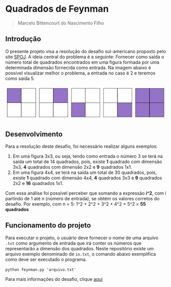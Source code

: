 # Quadrados de Feynman 
> Marcelo Bittencourt do Nascimento Filho

## Introdução
O presente projeto visa a resolução do desafio sul-americano proposto pelo site [SPOJ](https://www.spoj.com). A ideia central do problema é a seguinte: Fornecer como saída o número total de quadrados encontrados em uma figura formada por uma determinada dimensão fornecida como entrada. Na imagem abaixo é possível visualizar melhor o problema, a entrada no caso é 2 e teremos como saída 5.

![](ex.png)

## Desenvolvimento
Para a resolução deste desafio, foi necessário realizar alguns exemplos:
1. Em uma figura 3x3, ou seja, tendo como entrada o número 3 se terá na saída um total de 14 quadrados, pois, existe **1** quadrado com dimensão 3x3, **4** quadrados com dimensão 2x2 e **9** quadrados 1x1.
2. Em uma figura 4x4, se terá na saída um total de 30 quadrados, pois, existe **1** quadrado com dimensão 4x4, **4** quadrados 3x3 e **9** quadrados 2x2 e **16** quadrados 1x1.

Com essa análise foi possível perceber que somando a expressão **i^2**, com i partindo de 1 até n (número de entrada), se obtém os valores corretos do desafio. Por exemplo, com n = 5: 1^2 + 2^2 + 3^2 + 4^2 + 5^2 = **55 quadrados**

## Funcionamento do projeto
Para executar o projeto, o usuário deve fornecer o nome de uma arquivo `.txt` como argumento de entrada que irá conter os números que representarão a dimensão dos quadrados. Neste repositório existe um arquivo exemplo denominado de `in.txt`, o comando abaixo exemplifica como deve ser executado o programa.

`python feynman.py 'arquivo.txt'`

Para mais informações do desafio, clique [aqui](https://br.spoj.com/problems/FEYNMAN/)
